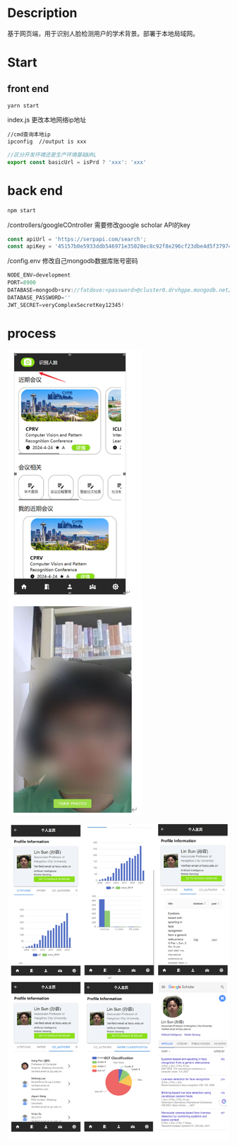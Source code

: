 # Description

基于网页端，用于识别人脸检测用户的学术背景。部署于本地局域网。

# Start

## front end

```
yarn start
```



index.js 更改本地网络ip地址

```
//cmd查询本地ip
ipconfig  //output is xxx
```

```js
//区分开发环境还是生产环境基础URL
export const basicUrl = isPrd ? 'xxx': 'xxx'
```



# back end

```js
npm start
```



/controllers/googleCOntroller 需要修改google scholar API的key

```js
const apiUrl = 'https://serpapi.com/search';
const apiKey = '45157b0e5933ddb546971e35028ec8c92f8e296cf23dbe4d5f379747dbb7b11e'; //google scholar API官网申请
```

/config.env 修改自己mongodb数据库账号密码

```js
NODE_ENV=development
PORT=8900
DATABASE=mongodb+srv://fatdove:<password>@cluster0.drvhgpe.mongodb.net/fatdove?retryWrite=true
DATABASE_PASSWORD=''
JWT_SECRET=veryComplexSecretKey12345!

```



# process

<img src="README.assets/image-20240906232911899.png" alt="image-20240906232911899" style="zoom:67%;" />

<img src="README.assets/image-20240906232928252.png" alt="image-20240906232928252" style="zoom:80%;" />

![image-20240906232857362](README.assets/image-20240906232857362.png)
